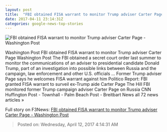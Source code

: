 ```yaml
---
layout: post
title:  "FBI obtained FISA warrant to monitor Trump adviser Carter Page - Washington Post"
date: 2017-04-11 23:14:31Z
categories: google-news-top-stories
---
```


![FBI obtained FISA warrant to monitor Trump adviser Carter Page - Washington Post](https://img.washingtonpost.com/rf/image_1484w/2010-2019/WashingtonPost/2017/04/11/National-Security/Images/Trump_Russia_22993-e3663.jpg)

Washington Post FBI obtained FISA warrant to monitor Trump adviser Carter Page Washington Post The FBI obtained a secret court order last summer to monitor the communications of an adviser to presidential candidate Donald Trump, part of an investigation into possible links between Russia and the campaign, law enforcement and other U.S. officials ... Former Trump adviser Page says he welcomes FISA warrant against him Politico Report: FBI granted FISA warrant to surveil ex-Trump aide Carter Page The Hill FBI monitored former Trump campaign adviser Carter Page on Russia CNN Huffington Post - Townhall - Palm Beach Post - Breitbart News all 72 news articles »


Full story on F3News: [FBI obtained FISA warrant to monitor Trump adviser Carter Page - Washington Post](http://www.f3nws.com/n/qHHxSJ)

> Posted on: Wednesday, April 12, 2017 4:14:31 AM
